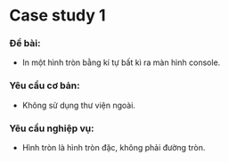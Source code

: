 # Case study 1
### Đề bài:
- In một hình tròn bằng kí tự bất kì ra màn hình console.
### Yêu cầu cơ bản:
- Không sử dụng thư viện ngoài.
### Yêu cầu nghiệp vụ:
- Hình tròn là hình tròn đặc, không phải đường tròn.
